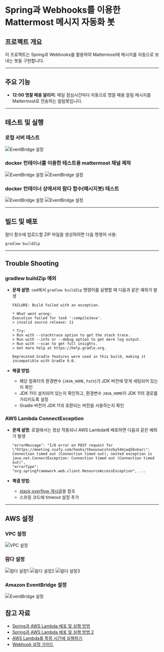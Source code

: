 # Spring과 Webhooks를 이용한 Mattermost 메시지 자동화 봇

## 프로젝트 개요

이 프로젝트는 Spring과 Webhooks를 활용하여 Mattermost에 메시지를 자동으로 보내는 봇을 구현합니다.

---
## 주요 기능

- **12:00 명찰 패용 알리미**: 매일 점심시간마다 자동으로 명찰 패용 알림 메시지를 Mattermost로 전송하는 알림봇입니다.

---
## 테스트 및 실행

### 로컬 서버 테스트
![EventBridge 설정](src/main/resources/images/image.png)

### docker 컨테이너를 이용한 테스트용 mattermost 채널 제작
![EventBridge 설정](src/main/resources/images/img2.png)
![EventBridge 설정](src/main/resources/images/img.png)

### docker 컨테이너 상에서의 람다 함수(메시지봇) 테스트
![EventBridge 설정](src/main/resources/images/image(2).png)
![EventBridge 설정](src/main/resources/images/image(1).png)


---
## 빌드 및 배포

람다 함수에 업로드할 ZIP 파일을 생성하려면 다음 명령어 사용:

```bash
gradlew buildZip
```
---
## Trouble Shooting

### gradlew buildZip 예외

- **문제 설명**: `cmd`에서 `gradlew buildZip` 명령어를 실행할 때 다음과 같은 예외가 발생

    ```plaintext
    FAILURE: Build failed with an exception.
    
    * What went wrong:
    Execution failed for task ':compileJava'.
    > invalid source release: 11
    
    * Try:
    > Run with --stacktrace option to get the stack trace.
    > Run with --info or --debug option to get more log output.
    > Run with --scan to get full insights.
    > Get more help at https://help.gradle.org.
    
    Deprecated Gradle features were used in this build, making it incompatible with Gradle 9.0.
    ```

- **해결 방법**:
    - 해당 컴퓨터의 환경변수 (`JAVA_HOME`, `Path`)가 JDK 버전에 맞게 세팅되어 있는지 확인
    - JDK 11이 설치되어 있는지 확인하고, 환경변수 `JAVA_HOME`이 JDK 11의 경로를 가리키도록 설정
    - Gradle 버전이 JDK 11과 호환되는 버전을 사용하는지 확인

### AWS Lambda ConnectException

- **문제 설명**: 로컬에서는 정상 작동되나 AWS Lambda에 배포하면 다음과 같은 예외가 발생

    ```plaintext
    "errorMessage": "I/O error on POST request for \"https://meeting.ssafy.com/hooks/tbwuuswcxtnzby54mjwq56ukac\": Connection timed out (Connection timed out); nested exception is java.net.ConnectException: Connection timed out (Connection timed out)",
    "errorType": "org.springframework.web.client.ResourceAccessException", ...
    ```

- **해결 방법**:
    - [stack overflow 게시글](https://stackoverflow.com/questions/55386643/aws-api-gateway-connection-timeout-on-accessing-api-using-spring-resttemplate)을 참조
    - 스프링 코드에 timeout 설정 추가


---
## AWS 설정

### VPC 설정

![VPC 설정](src/main/resources/images/Untitled.png)

### 람다 설정

![람다 설정1](src/main/resources/images/Untitled(1).png)
![람다 설정2](src/main/resources/images/Untitled(2).png)
![람다 설정3](src/main/resources/images/Untitled(3).png)

### Amazon EventBridge 설정
![EventBridge 설정](src/main/resources/images/Untitled(4).png)

## 참고 자료

- [Spring과 AWS Lambda 배포 및 실행 방법](https://may9noy.tistory.com/1333)
- [Spring과 AWS Lambda 배포 및 실행 방법 2](https://may9noy.tistory.com/1334)
- [AWS Lambda를 특정 시간에 실행하기](https://easyaws.tistory.com/16)
- [Webhook 설정 가이드](https://olrlobt.tistory.com/64)